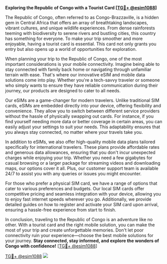 **Exploring the Republic of Congo with a Tourist Card [[TG💪+ @esim1088](https://t.me/s/esim1088)]**

The Republic of Congo, often referred to as Congo-Brazzaville, is a hidden gem in Central Africa that offers an array of breathtaking landscapes, vibrant cultures, and unique wildlife experiences. From dense rainforests teeming with biodiversity to serene rivers and bustling cities, this country has something for everyone. To make your trip smoother and more enjoyable, having a tourist card is essential. This card not only grants you entry but also opens up a world of opportunities for exploration.

When planning your trip to the Republic of Congo, one of the most important considerations is your mobile connectivity. Imagine being able to stay connected with family back home or navigating through unfamiliar terrain with ease. That's where our innovative eSIM and mobile data solutions come into play. Whether you're a tech-savvy traveler or someone who simply wants to ensure they have reliable communication during their journey, our products are designed to cater to all needs.

Our eSIMs are a game-changer for modern travelers. Unlike traditional SIM cards, eSIMs are embedded directly into your device, offering flexibility and convenience. They allow you to switch between different service providers without the hassle of physically swapping out cards. For instance, if you find yourself needing more data or better coverage in certain areas, you can easily adjust your settings to suit your needs. This adaptability ensures that you always stay connected, no matter where your travels take you.

In addition to eSIMs, we also offer high-quality mobile data plans tailored specifically for international travelers. These plans provide affordable rates and generous data allowances, ensuring that you don't incur unexpected charges while enjoying your trip. Whether you need a few gigabytes for casual browsing or a larger package for streaming videos and downloading maps, our options cover it all. Plus, our customer support team is available 24/7 to assist you with any queries or issues you might encounter.

For those who prefer a physical SIM card, we have a range of options that cater to various preferences and budgets. Our local SIM cards offer competitive pricing and seamless integration with your device, allowing you to enjoy fast internet speeds wherever you go. Additionally, we provide detailed guides on how to register and activate your SIM card upon arrival, ensuring a hassle-free experience from start to finish.

In conclusion, traveling to the Republic of Congo is an adventure like no other. With a tourist card and the right mobile solution, you can make the most of your trip and create unforgettable memories. Don't let poor connectivity ruin your experience—choose the best mobile solutions for your journey. **Stay connected, stay informed, and explore the wonders of Congo with confidence!** [[TG💪+ @esim1088](https://t.me/s/esim1088)]

[TG💪+ @esim1088](https://t.me/s/esim1088) ![](https://i.postimg.cc/Y0z9fWf4/image.png)
